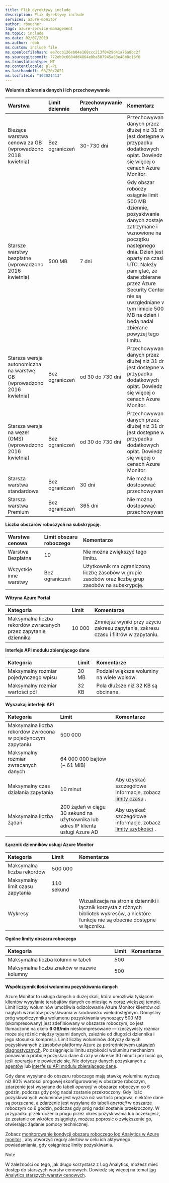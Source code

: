 ```yaml
---
title: Plik dyrektywy include
description: Plik dyrektywy include
services: azure-monitor
author: rboucher
tags: azure-service-management
ms.topic: include
ms.date: 02/07/2019
ms.author: robb
ms.custom: include file
ms.openlocfilehash: ee7ccb126eb04e168ccc213f0429d41a76a8bc2f
ms.sourcegitcommit: 772eb9c6684dd4864e0ba507945a83e48b8c16f0
ms.translationtype: MT
ms.contentlocale: pl-PL
ms.lasthandoff: 03/20/2021
ms.locfileid: "103021413"
---
```

**Wolumin zbierania danych i ich przechowywanie** 

| Warstwa | Limit dziennie | Przechowywanie danych | Komentarz |
|:---|:---|:---|:---|
| Bieżąca warstwa cenowa za GB<br>(wprowadzono 2018 kwietnia) | Bez ograniczeń | 30-730 dni | Przechowywanie danych przez dłużej niż 31 dni jest dostępne w przypadku dodatkowych opłat. Dowiedz się więcej o cenach Azure Monitor. |
| Starsze warstwy bezpłatne<br>(wprowadzono 2016 kwietnia) | 500 MB | 7 dni | Gdy obszar roboczy osiągnie limit 500 MB dziennie, pozyskiwanie danych zostaje zatrzymane i wznowione na początku następnego dnia. Dzień jest oparty na czasie UTC. Należy pamiętać, że dane zbierane przez Azure Security Center nie są uwzględniane w tym limicie 500 MB na dzień i będą nadal zbierane powyżej tego limitu.  |
| Starsza wersja autonomiczna na warstwę GB<br>(wprowadzono 2016 kwietnia) | Bez ograniczeń | od 30 do 730 dni | Przechowywanie danych przez dłużej niż 31 dni jest dostępne w przypadku dodatkowych opłat. Dowiedz się więcej o cenach Azure Monitor. |
| Starsza wersja na węzeł (OMS)<br>(wprowadzono 2016 kwietnia) | Bez ograniczeń | od 30 do 730 dni | Przechowywanie danych przez dłużej niż 31 dni jest dostępne w przypadku dodatkowych opłat. Dowiedz się więcej o cenach Azure Monitor. |
| Starsza warstwa standardowa | Bez ograniczeń | 30 dni  | Nie można dostosować przechowywania |
| Starsza warstwa Premium | Bez ograniczeń | 365 dni  | Nie można dostosować przechowywania |

**Liczba obszarów roboczych na subskrypcję.**

| Warstwa cenowa    | Limit obszaru roboczego | Komentarze
|:---|:---|:---|
| Warstwa Bezpłatna  | 10 | Nie można zwiększyć tego limitu. |
| Wszystkie inne warstwy | Bez ograniczeń | Użytkownik ma ograniczoną liczbę zasobów w grupie zasobów oraz liczbę grup zasobów na subskrypcję. |

**Witryna Azure Portal**

| Kategoria | Limit | Komentarze |
|:---|:---|:---|
| Maksymalna liczba rekordów zwracanych przez zapytanie dziennika | 10 000 | Zmniejsz wyniki przy użyciu zakresu zapytania, zakresu czasu i filtrów w zapytaniu. |


**Interfejs API modułu zbierającego dane**

| Kategoria | Limit | Komentarze |
|:---|:---|:---|
| Maksymalny rozmiar pojedynczego wpisu | 30 MB | Podziel większe woluminy na wiele wpisów. |
| Maksymalny rozmiar wartości pól  | 32 KB | Pola dłuższe niż 32 KB są obcinane. |

**Wyszukaj interfejs API**

| Kategoria | Limit | Komentarze |
|:---|:---|:---|
| Maksymalna liczba rekordów zwrócona w pojedynczym zapytaniu | 500 000 | |
| Maksymalny rozmiar zwracanych danych | 64 000 000 bajtów (~ 61 MiB)| |
| Maksymalny czas działania zapytania | 10 minut | Aby uzyskać szczegółowe informacje, zobacz [limity czasu](https://dev.loganalytics.io/documentation/Using-the-API/Timeouts) .  |
| Maksymalna liczba żądań | 200 żądań w ciągu 30 sekund na użytkownika lub adres IP klienta usługi Azure AD | Aby uzyskać szczegółowe informacje, zobacz [limity szybkości](https://dev.loganalytics.io/documentation/Using-the-API/Limits) . |

**Łącznik dzienników usługi Azure Monitor**

| Kategoria | Limit | Komentarze |
|:---|:---|:---|
| Maksymalna liczba rekordów | 500 000 | |
| Maksymalny limit czasu zapytania | 110 sekund | |
| Wykresy | | Wizualizacja na stronie dzienniki i łącznik korzysta z różnych bibliotek wykresów, a niektóre funkcje nie są obecnie dostępne w łączniku. |

**Ogólne limity obszaru roboczego**

| Kategoria | Limit | Komentarze |
|:---|:---|:---|
| Maksymalna liczba kolumn w tabeli         | 500 | |
| Maksymalna liczba znaków w nazwie kolumny | 500 | |

**<a name="data-ingestion-volume-rate">Współczynnik ilości woluminu pozyskiwania danych</a>**

Azure Monitor to usługa danych o dużej skali, która umożliwia tysiącom klientów wysyłanie terabajtów danych co miesiąc w coraz większej tempie. Limit liczby woluminów umożliwia odizolowanie Azure Monitor klientów od nagłych wzrostów pozyskiwania w środowisku wielodostępnym. Domyślny próg współczynnika wolumenu pozyskiwania wynoszący 500 MB (skompresowany) jest zdefiniowany w obszarze roboczym, co jest tłumaczone na około **6 GB/min** nieskompresowane — rzeczywisty rozmiar może się różnić między typami danych, zależnie od długości dziennika i jego stosunku kompresji. Limit liczby woluminów dotyczy danych pozyskiwanych z zasobów platformy Azure za pośrednictwem [ustawień diagnostycznych](../articles/azure-monitor/essentials/diagnostic-settings.md). Po osiągnięciu limitu szybkości woluminu mechanizm ponawiania próbuje pozyskać dane 4 razy w okresie 30 minut i porzucić go, jeśli operacja nie powiedzie się. Nie dotyczy danych pozyskanych z [agentów](../articles/azure-monitor/agents/agents-overview.md) lub [interfejsu API modułu zbierającego dane](../articles/azure-monitor/logs/data-collector-api.md).

Gdy dane wysyłane do obszaru roboczego mają stawkę woluminu wyższą niż 80% wartości progowej skonfigurowanej w obszarze roboczym, zdarzenie jest wysyłane do tabeli *operacji* w obszarze roboczym co 6 godzin, podczas gdy próg nadal zostanie przekroczony. Gdy ilość pozyskiwanych woluminów jest wyższa niż wartość progowa, niektóre dane są porzucane, a zdarzenie jest wysyłane do tabeli *operacji* w obszarze roboczym co 6 godzin, podczas gdy próg nadal zostanie przekroczony. W przypadku przekroczenia progu przez okres pozyskiwania lub oczekujesz, że zostanie on wkrótce osiągnięty, możesz poprosić o zwiększenie go, otwierając żądanie pomocy technicznej. 

Zobacz [monitorowanie kondycji obszaru roboczego log Analytics w Azure monitor](../articles/azure-monitor/logs/monitor-workspace.md) , aby utworzyć reguły alertów w celu ich aktywnego powiadamiania, gdy osiągniesz limity pozyskiwania.

>[!NOTE]
>W zależności od tego, jak długo korzystasz z Log Analytics, możesz mieć dostęp do starszych warstw cenowych. Dowiedz się więcej na temat [log Analytics starszych warstw cenowych](../articles/azure-monitor/logs/manage-cost-storage.md#legacy-pricing-tiers).